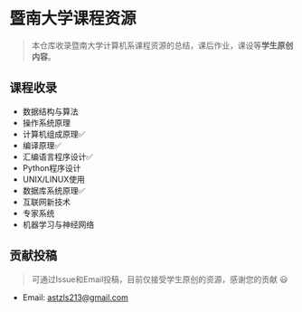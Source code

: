 # 暨南大学课程资源

> 本仓库收录暨南大学计算机系课程资源的总结，课后作业，课设等**学生原创内容**。

## 课程收录

- 数据结构与算法
- 操作系统原理
- 计算机组成原理✅
- 编译原理✅
- 汇编语言程序设计✅
- Python程序设计
- UNIX/LINUX使用
- 数据库系统原理✅
- 互联网新技术
- 专家系统
- 机器学习与神经网络

## 贡献投稿

> 可通过Issue和Email投稿，目前仅接受学生原创的资源，感谢您的贡献 😃

- Email: astzls213@gmail.com



